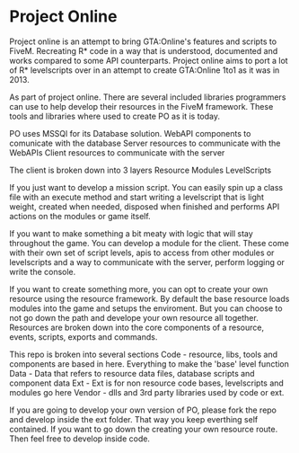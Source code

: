 # Project Online
Project online is an attempt to bring GTA:Online's features and scripts to FiveM. Recreating R* code in a way that is understood, documented and works compared to some API counterparts. Project online aims to port a lot of R* levelscripts over in an attempt to create GTA:Online 1to1 as it was in 2013. 

As part of project online. There are several included libraries programmers can use to help develop their resources in the FiveM framework. These tools and libraries where used to create PO as it is today. 

PO uses MSSQl for its Database solution.
WebAPI components to comunicate with the database
Server resources to communicate with the WebAPIs
Client resources to communicate with the server

The client is broken down into 3 layers
Resource
Modules
LevelScripts

If you just want to develop a mission script. You can easily spin up a class file with an execute method and start writing a levelscript that is light weight, created when needed, disposed when finished and performs API actions on the modules or game itself.

If you want to make something a bit meaty with logic that will stay throughout the game. You can develop a module for the client. These come with their own set of script levels, apis to access from other modules or levelscripts and a way to communicate with the server, perform logging or write the console.

If you want to create something more, you can opt to create your own resource using the resource framework. By default the base resource loads modules into the game and setups the enviroment. But you can choose to not go down the path and develope your own resource all together. Resources are broken down into the core components of a resource, events, scripts, exports and commands.

This repo is broken into several sections
Code - resource, libs, tools and components are based in here. Everything to make the 'base' level function
Data - Data that refers to resource data files, database scripts and component data
Ext - Ext is for non resource code bases, levelscripts and modules go here
Vendor - dlls and 3rd party libraries used by code or ext.

If you are going to develop your own version of PO, please fork the repo and develop inside the ext folder. That way you keep everthing self contained. If you want to go down the creating your own resource route. Then feel free to develop inside code.


